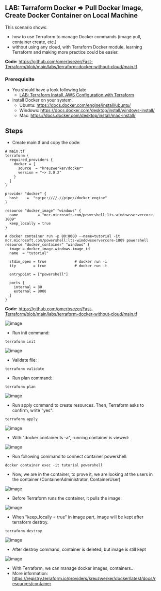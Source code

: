 ## LAB: Terraform Docker => Pull Docker Image, Create Docker Container on Local Machine

This scenario shows:
- how to use Terraform to manage Docker commands (image pull, container create, etc.)
- without using any cloud, with Terraform Docker module, learning Terraform and making more practice could be easier.


**Code:** https://github.com/omerbsezer/Fast-Terraform/blob/main/labs/terraform-docker-without-cloud/main.tf

### Prerequisite

- You should have a look following lab: 
  - [LAB: Terraform Install, AWS Configuration with Terraform](https://github.com/omerbsezer/Fast-Terraform/blob/main/Terraform-Install-AWS-Configuration.md)
- Install Docker on your system.
  - Ubuntu: https://docs.docker.com/engine/install/ubuntu/
  - Windows: https://docs.docker.com/desktop/install/windows-install/
  - Mac: https://docs.docker.com/desktop/install/mac-install/ 

## Steps

- Create main.tf and copy the code:
 
``` 
# main.tf
terraform {
  required_providers {
    docker = {
      source  = "kreuzwerker/docker"
      version = "~> 3.0.2"
    }
  }
}

provider "docker" {
  host    =  "npipe:////.//pipe//docker_engine"
}

resource "docker_image" "windows" {
  name         = "mcr.microsoft.com/powershell:lts-windowsservercore-1809"
  keep_locally = true
}

# docker container run -p 80:8000 --name=tutorial -it mcr.microsoft.com/powershell:lts-windowsservercore-1809 powershell
resource "docker_container" "windows" {
  image = docker_image.windows.image_id
  name  = "tutorial"
  
  stdin_open = true             # docker run -i
  tty        = true             # docker run -t
  
  entrypoint = ["powershell"]
  
  ports {
    internal = 80
    external = 8000
  }
}
``` 
**Code:** https://github.com/omerbsezer/Fast-Terraform/blob/main/labs/terraform-docker-without-cloud/main.tf

![image](https://user-images.githubusercontent.com/10358317/227287393-09ff08a1-9db2-4fc5-98e8-1a20c2bdf9be.png)

- Run init command:

``` 
terraform init
``` 

![image](https://user-images.githubusercontent.com/10358317/227279233-74013a80-0a71-4c0c-84b7-e9cec6c9d30f.png)

- Validate file:

``` 
terraform validate
``` 

- Run plan command:

``` 
terraform plan
``` 

![image](https://user-images.githubusercontent.com/10358317/227279536-a2f72789-36f6-4ee1-82df-a0bed834d34d.png)

- Run apply command to create resources. Then, Terraform asks to confirm, write "yes":

``` 
terraform apply
```   

![image](https://user-images.githubusercontent.com/10358317/227281131-7463a9dc-1f61-4f48-a906-410725c0af19.png)

- With "docker container ls -a", running container is viewed: 

![image](https://user-images.githubusercontent.com/10358317/227280862-04483fb7-530d-4a75-ad22-21e8a5cbf49b.png)

- Run following command to connect container powershell:
 
```
docker container exec -it tutorial powershell
```

- Now, we are in the container, to prove it, we are looking at the users in the container (ContainerAdministrator, ContainerUser)

![image](https://user-images.githubusercontent.com/10358317/227282456-4452cbe2-611c-491a-a9f7-f6bbaab28d69.png)

- Before Terraform runs the container, it pulls the image:

![image](https://user-images.githubusercontent.com/10358317/227283686-a6b2ee63-8c01-4610-84c0-3f5d5f622166.png)

- When "keep_locally = true" in image part, image will be kept after terraform destroy.

```
terraform destroy
```

![image](https://user-images.githubusercontent.com/10358317/227284301-9fa06ebe-faa5-47aa-ac52-234bf6ca2c4e.png)

- After destroy command, container is deleted, but image is still kept

![image](https://user-images.githubusercontent.com/10358317/227285010-450e8cc2-b3e8-4dd5-9272-65d9f69bfd18.png)

- With Terraform, we can manage docker images, containers..
- More information: https://registry.terraform.io/providers/kreuzwerker/docker/latest/docs/resources/container


